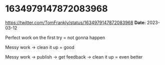 # 1634979147872083968
https://twitter.com/TomFrankly/status/1634979147872083968
**Date:** 2023-03-12

Perfect work on the first try = not gonna happen

Messy work → clean it up = good

Messy work → publish → get feedback → clean it up = even better
